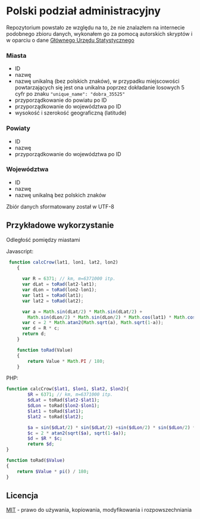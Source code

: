 # Polski podział administracyjny
Repozytorium powstało ze względu na to, że nie znalazłem na internecie podobnego zbioru danych, wykonałem go za pomocą autorskich skryptów i w oparciu o dane [Głównego Urzędu Statystycznego](https://eteryt.stat.gov.pl/eTeryt/rejestr_teryt/udostepnianie_danych/baza_teryt/uzytkownicy_indywidualni/pobieranie/pliki_pelne.aspx?contrast=default)

### Miasta
 - ID
 - nazwę
 - nazwę unikalną (bez polskich znaków), w przypadku miejscowości powtarzających się jest ona unikalna poprzez dokładanie losowych 5 cyfr po znaku `"unique_name": "dobra_35525"`
 - przyporządkowanie do powiatu po ID
 - przyporządkowanie do województwa po ID
 - wysokość i szerokość geograficzną (latitude)
 
### Powiaty
 - ID
 - nazwę
 - przyporządkowanie do województwa po ID

### Województwa
- ID
- nazwę
- nazwę unikalną bez polskich znaków

Zbiór danych sformatowany został w UTF-8

## Przykładowe wykorzystanie
Odległość pomiędzy miastami

Javascript:
```javascript
 function calcCrow(lat1, lon1, lat2, lon2) 
    {
	  
      var R = 6371; // km, m=6371000 itp.
      var dLat = toRad(lat2-lat1);
      var dLon = toRad(lon2-lon1);
      var lat1 = toRad(lat1);
      var lat2 = toRad(lat2);

      var a = Math.sin(dLat/2) * Math.sin(dLat/2) +
        Math.sin(dLon/2) * Math.sin(dLon/2) * Math.cos(lat1) * Math.cos(lat2); 
      var c = 2 * Math.atan2(Math.sqrt(a), Math.sqrt(1-a)); 
      var d = R * c;
      return d;
    }

    function toRad(Value) 
    {
        return Value * Math.PI / 180;
    }
```
PHP:
```php
function calcCrow($lat1, $lon1, $lat2, $lon2){
        $R = 6371; // km, m=6371000 itp.
        $dLat = toRad($lat2-$lat1);
        $dLon = toRad($lon2-$lon1);
        $lat1 = toRad($lat1);
        $lat2 = toRad($lat2);

        $a = sin($dLat/2) * sin($dLat/2) +sin($dLon/2) * sin($dLon/2) * cos($lat1) * cos($lat2); 
        $c = 2 * atan2(sqrt($a), sqrt(1-$a)); 
        $d = $R * $c;
        return $d;
}

function toRad($Value) 
{
    return $Value * pi() / 180;
}
```


## Licencja
[MIT](https://choosealicense.com/licenses/mit/) - prawo do używania, kopiowania, modyfikowania i rozpowszechniania
